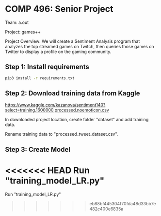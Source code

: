 # COMP 496: Senior Project

Team: a.out

Project: games++

Project Overview: We will create a Sentiment Analysis program that analyzes the top streamed games on Twitch, then queries those games on Twitter to display a profile on the gaming community. 

## Step 1:  Install requirements
```bash
pip3 install -r requirements.txt
```

## Step 2: Download training data from Kaggle

https://www.kaggle.com/kazanova/sentiment140?select=training.1600000.processed.noemoticon.csv

In downloaded project location, create folder "dataset" and add training data.

Rename training data to "processed_tweet_dataset.csv".

## Step 3: Create Model

<<<<<<< HEAD
Run "training_model_LR.py"
=======
Run "training_model_LR.py"



>>>>>>> eb88bf445304f70fda48d33bb7e482c400e6835a
